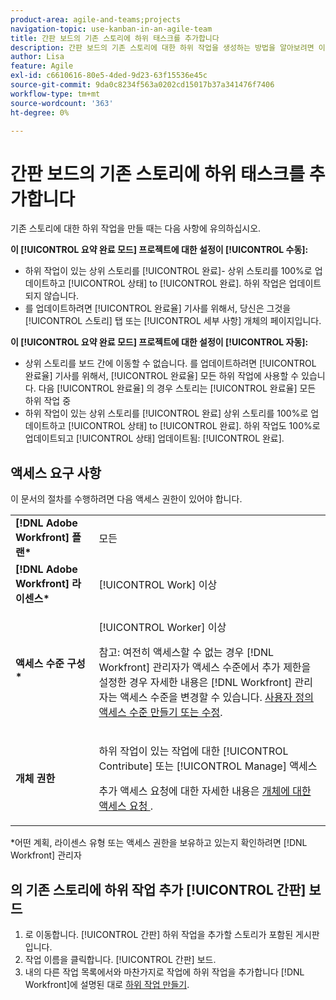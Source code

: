 ```yaml
---
product-area: agile-and-teams;projects
navigation-topic: use-kanban-in-an-agile-team
title: 간판 보드의 기존 스토리에 하위 태스크를 추가합니다
description: 간판 보드의 기존 스토리에 대한 하위 작업을 생성하는 방법을 알아보려면 이 문서를 검토하십시오.
author: Lisa
feature: Agile
exl-id: c6610616-80e5-4ded-9d23-63f15536e45c
source-git-commit: 9da0c8234f563a0202cd15017b37a341476f7406
workflow-type: tm+mt
source-wordcount: '363'
ht-degree: 0%

---
```


# 간판 보드의 기존 스토리에 하위 태스크를 추가합니다

기존 스토리에 대한 하위 작업을 만들 때는 다음 사항에 유의하십시오.

**이 [!UICONTROL 요약 완료 모드] 프로젝트에 대한 설정이 [!UICONTROL 수동]:**

* 하위 작업이 있는 상위 스토리를 [!UICONTROL 완료]- 상위 스토리를 100%로 업데이트하고 [!UICONTROL 상태] to [!UICONTROL 완료]. 하위 작업은 업데이트되지 않습니다.
* 를 업데이트하려면 [!UICONTROL 완료율] 기사를 위해서, 당신은 그것을 [!UICONTROL 스토리] 탭 또는 [!UICONTROL 세부 사항] 개체의 페이지입니다.

**이 [!UICONTROL 요약 완료 모드] 프로젝트에 대한 설정이 [!UICONTROL 자동]:**

* 상위 스토리를 보드 간에 이동할 수 없습니다. 를 업데이트하려면 [!UICONTROL 완료율] 기사를 위해서, [!UICONTROL 완료율] 모든 하위 작업에 사용할 수 있습니다. 다음 [!UICONTROL 완료율] 의 경우 스토리는 [!UICONTROL 완료율] 모든 하위 작업 중
* 하위 작업이 있는 상위 스토리를 [!UICONTROL 완료] 상위 스토리를 100%로 업데이트하고 [!UICONTROL 상태] to [!UICONTROL 완료]. 하위 작업도 100%로 업데이트되고 [!UICONTROL 상태] 업데이트됨: [!UICONTROL 완료].

## 액세스 요구 사항

이 문서의 절차를 수행하려면 다음 액세스 권한이 있어야 합니다.

<table style="table-layout:auto"> 
 <col> 
 <col> 
 <tbody> 
  <tr> 
   <td role="rowheader"><strong>[!DNL Adobe Workfront] 플랜*</strong></td> 
   <td> <p>모든</p> </td> 
  </tr> 
  <tr> 
   <td role="rowheader"><strong>[!DNL Adobe Workfront] 라이센스*</strong></td> 
   <td> <p>[!UICONTROL Work] 이상</p> </td> 
  </tr> 
  <tr> 
   <td role="rowheader"><strong>액세스 수준 구성*</strong></td> 
   <td> <p>[!UICONTROL Worker] 이상</p> <p>참고: 여전히 액세스할 수 없는 경우 [!DNL Workfront] 관리자가 액세스 수준에서 추가 제한을 설정한 경우 자세한 내용은 [!DNL Workfront] 관리자는 액세스 수준을 변경할 수 있습니다. <a href="../../administration-and-setup/add-users/configure-and-grant-access/create-modify-access-levels.md" class="MCXref xref">사용자 정의 액세스 수준 만들기 또는 수정</a>.</p> </td> 
  </tr> 
  <tr> 
   <td role="rowheader"><strong>개체 권한</strong></td> 
   <td> <p>하위 작업이 있는 작업에 대한 [!UICONTROL Contribute] 또는 [!UICONTROL Manage] 액세스</p> <p>추가 액세스 요청에 대한 자세한 내용은 <a href="../../workfront-basics/grant-and-request-access-to-objects/request-access.md" class="MCXref xref">개체에 대한 액세스 요청 </a>.</p> </td> 
  </tr> 
 </tbody> 
</table>

&#42;어떤 계획, 라이센스 유형 또는 액세스 권한을 보유하고 있는지 확인하려면 [!DNL Workfront] 관리자

## 의 기존 스토리에 하위 작업 추가 [!UICONTROL 간판] 보드

1. 로 이동합니다. [!UICONTROL 간판] 하위 작업을 추가할 스토리가 포함된 게시판입니다.
1. 작업 이름을 클릭합니다. [!UICONTROL 간판] 보드.
1. 내의 다른 작업 목록에서와 마찬가지로 작업에 하위 작업을 추가합니다 [!DNL Workfront]에 설명된 대로 [하위 작업 만들기](../../manage-work/tasks/create-tasks/create-subtasks.md).
